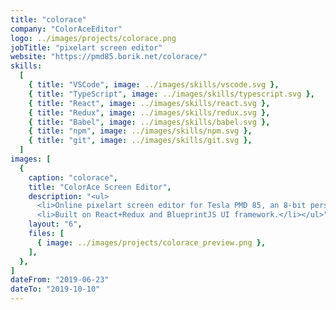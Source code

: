 ```yaml
---
title: "colorace"
company: "ColorAceEditor"
logo: ../images/projects/colorace.png
jobTitle: "pixelart screen editor"
website: "https://pmd85.borik.net/colorace/"
skills:
  [
    { title: "VSCode", image: ../images/skills/vscode.svg },
    { title: "TypeScript", image: ../images/skills/typescript.svg },
    { title: "React", image: ../images/skills/react.svg },
    { title: "Redux", image: ../images/skills/redux.svg },
    { title: "Babel", image: ../images/skills/babel.svg },
    { title: "npm", image: ../images/skills/npm.svg },
    { title: "git", image: ../images/skills/git.svg },
  ]
images: [
  {
    caption: "colorace",
    title: "ColorAce Screen Editor",
    description: "<ul>
      <li>Online pixelart screen editor for Tesla PMD 85, an 8-bit personal micro-computer produced in the eighties of the 20th century in former Czechoslovakia.</li>
      <li>Built on React+Redux and BlueprintJS UI framework.</li></ul>",
    layout: "6",
    files: [
      { image: ../images/projects/colorace_preview.png },
    ],
  },
]
dateFrom: "2019-06-23"
dateTo: "2019-10-10"
---
```

